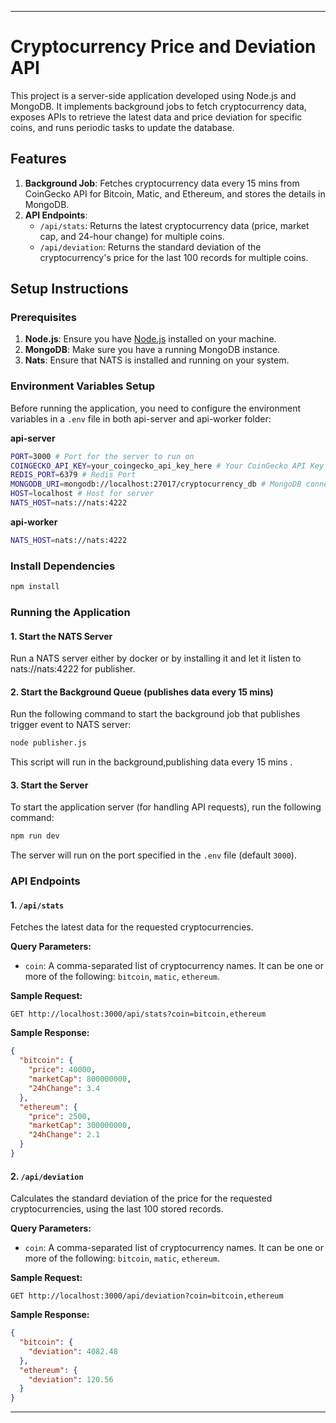 

---

# Cryptocurrency Price and Deviation API

This project is a server-side application developed using Node.js and MongoDB. It implements background jobs to fetch cryptocurrency data, exposes APIs to retrieve the latest data and price deviation for specific coins, and runs periodic tasks to update the database.

## Features
1. **Background Job**: Fetches cryptocurrency data every 15 mins from CoinGecko API for Bitcoin, Matic, and Ethereum, and stores the details in MongoDB.
2. **API Endpoints**:
   - `/api/stats`: Returns the latest cryptocurrency data (price, market cap, and 24-hour change) for multiple coins.
   - `/api/deviation`: Returns the standard deviation of the cryptocurrency's price for the last 100 records for multiple coins.

## Setup Instructions

### Prerequisites
1. **Node.js**: Ensure you have [Node.js](https://nodejs.org/) installed on your machine.
2. **MongoDB**: Make sure you have a running MongoDB instance.
3. **Nats**: Ensure that NATS is installed and running on your system.

### Environment Variables Setup
Before running the application, you need to configure the environment variables in a `.env` file in both api-server and api-worker folder:

**api-server**
```bash
PORT=3000 # Port for the server to run on
COINGECKO_API_KEY=your_coingecko_api_key_here # Your CoinGecko API Key
REDIS_PORT=6379 # Redis Port
MONGODB_URI=mongodb://localhost:27017/cryptocurrency_db # MongoDB connection URI
HOST=localhost # Host for server
NATS_HOST=nats://nats:4222
```

**api-worker**
```bash
NATS_HOST=nats://nats:4222
```

### Install Dependencies

```bash
npm install
```

### Running the Application

#### 1. Start the NATS Server
Run a NATS server either by docker or by installing it and let it listen to nats://nats:4222 for publisher.

#### 2. Start the Background Queue (publishes data every 15 mins)
Run the following command to start the background job that publishes trigger event to NATS server:

```bash
node publisher.js
```

This script will run in the background,publishing data every 15 mins .
#### 3. Start the Server
To start the application server (for handling API requests), run the following command:

```bash
npm run dev
```

The server will run on the port specified in the `.env` file (default `3000`).

### API Endpoints

#### 1. `/api/stats`
Fetches the latest data for the requested cryptocurrencies.

**Query Parameters:**
- `coin`: A comma-separated list of cryptocurrency names. It can be one or more of the following: `bitcoin`, `matic`, `ethereum`.

**Sample Request:**
```http
GET http://localhost:3000/api/stats?coin=bitcoin,ethereum
```

**Sample Response:**
```json
{
  "bitcoin": {
    "price": 40000,
    "marketCap": 800000000,
    "24hChange": 3.4
  },
  "ethereum": {
    "price": 2500,
    "marketCap": 300000000,
    "24hChange": 2.1
  }
}
```

#### 2. `/api/deviation`
Calculates the standard deviation of the price for the requested cryptocurrencies, using the last 100 stored records.

**Query Parameters:**
- `coin`: A comma-separated list of cryptocurrency names. It can be one or more of the following: `bitcoin`, `matic`, `ethereum`.

**Sample Request:**
```http
GET http://localhost:3000/api/deviation?coin=bitcoin,ethereum
```

**Sample Response:**
```json
{
  "bitcoin": {
    "deviation": 4082.48
  },
  "ethereum": {
    "deviation": 120.56
  }
}
```

---

